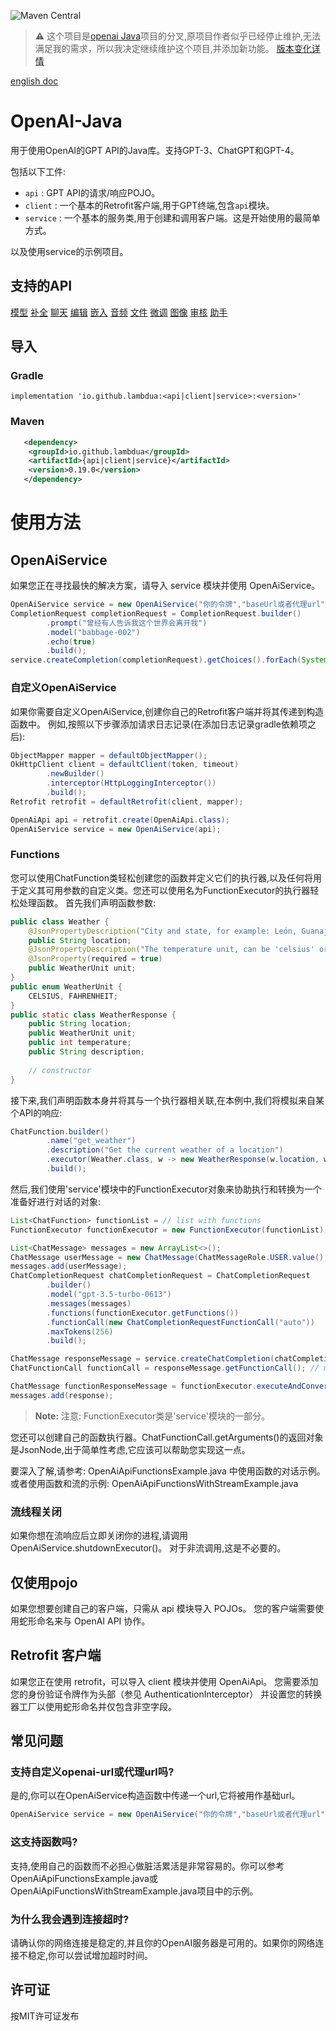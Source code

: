 ![Maven Central](https://img.shields.io/maven-central/v/io.github.lambdua/service?color=blue)

> ⚠️ 这个项目是[openai Java](https://github.com/TheoKanning/openai-java)项目的分叉,原项目作者似乎已经停止维护,无法满足我的需求，所以我决定继续维护这个项目,并添加新功能。
> [版本变化详情](https://github.com/Lambdua/openai4j/releases)

[english doc](README-EN.md)
# OpenAI-Java
用于使用OpenAI的GPT API的Java库。支持GPT-3、ChatGPT和GPT-4。

包括以下工件:
- `api` : GPT API的请求/响应POJO。
- `client` : 一个基本的Retrofit客户端,用于GPT终端,包含`api`模块。
- `service` : 一个基本的服务类,用于创建和调用客户端。这是开始使用的最简单方式。

以及使用service的示例项目。

## 支持的API

[模型](https://platform.openai.com/docs/api-reference/models)  [补全](https://platform.openai.com/docs/api-reference/completions) [聊天](https://platform.openai.com/docs/api-reference/chat/create) [编辑](https://platform.openai.com/docs/api-reference/edits) [嵌入](https://platform.openai.com/docs/api-reference/embeddings) [音频](https://platform.openai.com/docs/api-reference/audio) [文件](https://platform.openai.com/docs/api-reference/files) [微调](https://platform.openai.com/docs/api-reference/fine-tuning) [图像](https://platform.openai.com/docs/api-reference/images) [审核](https://platform.openai.com/docs/api-reference/moderations) [助手](https://platform.openai.com/docs/api-reference/assistants)

## 导入

### Gradle
`implementation 'io.github.lambdua:<api|client|service>:<version>'`

### Maven
```xml
   <dependency>
    <groupId>io.github.lambdua</groupId>
    <artifactId>{api|client|service}</artifactId>
    <version>0.19.0</version>       
   </dependency>
```

# 使用方法
## OpenAiService
如果您正在寻找最快的解决方案，请导入 service 模块并使用 OpenAiService。

```java
OpenAiService service = new OpenAiService("你的令牌","baseUrl或者代理url");
CompletionRequest completionRequest = CompletionRequest.builder()
        .prompt("曾经有人告诉我这个世界会离开我")
        .model("babbage-002")
        .echo(true)
        .build();
service.createCompletion(completionRequest).getChoices().forEach(System.out::println);
```

### 自定义OpenAiService
如果你需要自定义OpenAiService,创建你自己的Retrofit客户端并将其传递到构造函数中。
例如,按照以下步骤添加请求日志记录(在添加日志记录gradle依赖项之后):

```java
ObjectMapper mapper = defaultObjectMapper();
OkHttpClient client = defaultClient(token, timeout)
        .newBuilder()
        .interceptor(HttpLoggingInterceptor())
        .build();
Retrofit retrofit = defaultRetrofit(client, mapper);

OpenAiApi api = retrofit.create(OpenAiApi.class);
OpenAiService service = new OpenAiService(api);

```
### Functions
您可以使用ChatFunction类轻松创建您的函数并定义它们的执行器,以及任何将用于定义其可用参数的自定义类。您还可以使用名为FunctionExecutor的执行器轻松处理函数。
首先我们声明函数参数:
```java
public class Weather {
    @JsonPropertyDescription("City and state, for example: León, Guanajuato")
    public String location;
    @JsonPropertyDescription("The temperature unit, can be 'celsius' or 'fahrenheit'")
    @JsonProperty(required = true)
    public WeatherUnit unit;
}
public enum WeatherUnit {
    CELSIUS, FAHRENHEIT;
}
public static class WeatherResponse {
    public String location;
    public WeatherUnit unit;
    public int temperature;
    public String description;
    
    // constructor
}
```

接下来,我们声明函数本身并将其与一个执行器相关联,在本例中,我们将模拟来自某个API的响应:
```java
ChatFunction.builder()
        .name("get_weather")
        .description("Get the current weather of a location")
        .executor(Weather.class, w -> new WeatherResponse(w.location, w.unit, new Random().nextInt(50), "sunny"))
        .build();
```

然后,我们使用'service'模块中的FunctionExecutor对象来协助执行和转换为一个准备好进行对话的对象:
```java
List<ChatFunction> functionList = // list with functions
FunctionExecutor functionExecutor = new FunctionExecutor(functionList);

List<ChatMessage> messages = new ArrayList<>();
ChatMessage userMessage = new ChatMessage(ChatMessageRole.USER.value(), "Tell me the weather in Barcelona.");
messages.add(userMessage);
ChatCompletionRequest chatCompletionRequest = ChatCompletionRequest
        .builder()
        .model("gpt-3.5-turbo-0613")
        .messages(messages)
        .functions(functionExecutor.getFunctions())
        .functionCall(new ChatCompletionRequestFunctionCall("auto"))
        .maxTokens(256)
        .build();

ChatMessage responseMessage = service.createChatCompletion(chatCompletionRequest).getChoices().get(0).getMessage();
ChatFunctionCall functionCall = responseMessage.getFunctionCall(); // might be null, but in this case it is certainly a call to our 'get_weather' function.

ChatMessage functionResponseMessage = functionExecutor.executeAndConvertToMessageHandlingExceptions(functionCall);
messages.add(response);
```
> **Note:** 注意: FunctionExecutor类是'service'模块的一部分。

您还可以创建自己的函数执行器。ChatFunctionCall.getArguments()的返回对象是JsonNode,出于简单性考虑,它应该可以帮助您实现这一点。

要深入了解,请参考: OpenAiApiFunctionsExample.java 中使用函数的对话示例。 或者使用函数和流的示例: OpenAiApiFunctionsWithStreamExample.java

### 流线程关闭
如果你想在流响应后立即关闭你的进程,请调用OpenAiService.shutdownExecutor()。
对于非流调用,这是不必要的。

## 仅使用pojo
如果您想要创建自己的客户端，只需从 api 模块导入 POJOs。
您的客户端需要使用蛇形命名来与 OpenAI API 协作。

## Retrofit 客户端
如果您正在使用 retrofit，可以导入 client 模块并使用 OpenAiApi。
您需要添加您的身份验证令牌作为头部（参见 AuthenticationInterceptor）
并设置您的转换器工厂以使用蛇形命名并仅包含非空字段。

## 常见问题
### 支持自定义openai-url或代理url吗?
是的,你可以在OpenAiService构造函数中传递一个url,它将被用作基础url。
```java
OpenAiService service = new OpenAiService("你的令牌","baseUrl或者代理url");
```

### 这支持函数吗?

支持,使用自己的函数而不必担心做脏活累活是非常容易的。你可以参考OpenAiApiFunctionsExample.java或OpenAiApiFunctionsWithStreamExample.java项目中的示例。

### 为什么我会遇到连接超时?
请确认你的网络连接是稳定的,并且你的OpenAI服务器是可用的。如果你的网络连接不稳定,你可以尝试增加超时时间。

## 许可证
按MIT许可证发布
